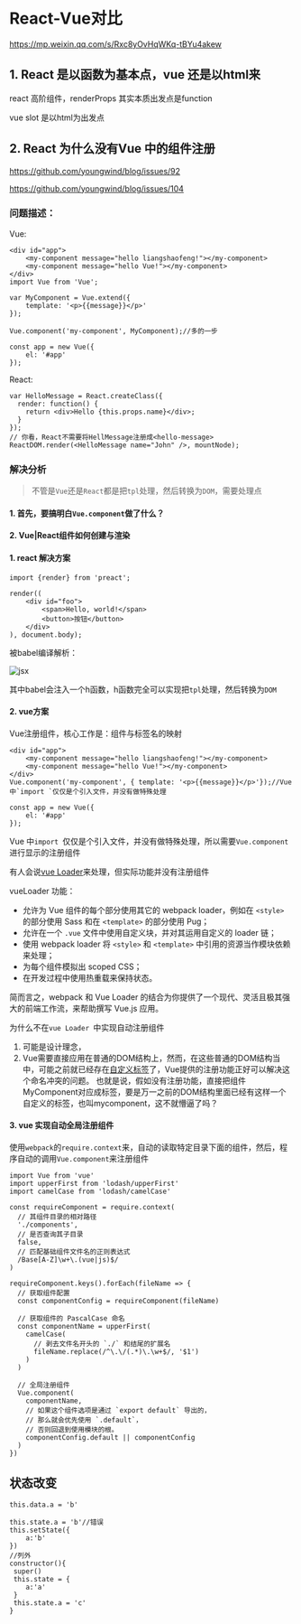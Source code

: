 # React-Vue对比

https://mp.weixin.qq.com/s/Rxc8yOvHqWKq-tBYu4akew

## 1. React 是以函数为基本点，vue 还是以html来

react 高阶组件，renderProps 其实本质出发点是function

vue slot 是以html为出发点











## 2. React 为什么没有Vue 中的组件注册

https://github.com/youngwind/blog/issues/92

https://github.com/youngwind/blog/issues/104

### 问题描述：

Vue:

```vue
<div id="app">
    <my-component message="hello liangshaofeng!"></my-component>
    <my-component message="hello Vue!"></my-component>
</div>
import Vue from 'Vue';

var MyComponent = Vue.extend({
    template: '<p>{{message}}</p>'
});

Vue.component('my-component', MyComponent);//多的一步

const app = new Vue({
    el: '#app'
});
```

React:

```react
var HelloMessage = React.createClass({
  render: function() {
    return <div>Hello {this.props.name}</div>;
  }
});
// 你看，React不需要将HellMessage注册成<hello-message>
ReactDOM.render(<HelloMessage name="John" />, mountNode);
```



### 解决分析

> 不管是`Vue`还是`React`都是把`tpl`处理，然后转换为`DOM`，需要处理点

#### 1. 首先，要搞明白`Vue.component`做了什么？





#### 2. Vue|React组件如何创建与渲染





#### 1. react 解决方案

```react
import {render} from 'preact';

render((
    <div id="foo">
        <span>Hello, world!</span>
        <button>按钮</button>
    </div>
), document.body);
```

被babel编译解析：

![jsx](/Users/didi/git/blog/知识体系梳理/assets/60cc7362-4132-11e7-8279-edc3f52fe814.png)

其中babel会注入一个h函数，h函数完全可以实现把`tpl`处理，然后转换为`DOM`



#### 2. vue方案

Vue注册组件，核心工作是：组件与标签名的映射

```vue
<div id="app">
    <my-component message="hello liangshaofeng!"></my-component>
    <my-component message="hello Vue!"></my-component>
</div>
Vue.component('my-component', { template: '<p>{{message}}</p>'});//Vue 中`import `仅仅是个引入文件，并没有做特殊处理

const app = new Vue({
    el: '#app'
});
```

Vue 中`import `仅仅是个引入文件，并没有做特殊处理，所以需要`Vue.component`进行显示的注册组件

有人会说[vue Loader](https://vue-loader.vuejs.org/zh/)来处理，但实际功能并没有注册组件



vueLoader 功能：

- 允许为 Vue 组件的每个部分使用其它的 webpack loader，例如在 `<style>` 的部分使用 Sass 和在 `<template>` 的部分使用 Pug；
- 允许在一个 `.vue` 文件中使用自定义块，并对其运用自定义的 loader 链；
- 使用 webpack loader 将 `<style>` 和 `<template>` 中引用的资源当作模块依赖来处理；
- 为每个组件模拟出 scoped CSS；
- 在开发过程中使用热重载来保持状态。

简而言之，webpack 和 Vue Loader 的结合为你提供了一个现代、灵活且极其强大的前端工作流，来帮助撰写 Vue.js 应用。

为什么不在`vue Loader `中实现自动注册组件

1. 可能是设计理念，
2. Vue需要直接应用在普通的DOM结构上，然而，在这些普通的DOM结构当中，可能之前就已经存在[自定义标签](http://www.cnblogs.com/rubylouvre/p/3307413.html)了，Vue提供的注册功能正好可以解决这个命名冲突的问题。
   也就是说，假如没有注册功能，直接把组件MyComponent对应成标签，要是万一之前的DOM结构里面已经有这样一个自定义的标签，也叫mycomponent，这不就懵逼了吗？



#### 3. vue 实现自动全局注册组件

使用`webpack`的`require.context`来，自动的读取特定目录下面的组件，然后，程序自动的调用`Vue.component`来注册组件

```vue
import Vue from 'vue'
import upperFirst from 'lodash/upperFirst'
import camelCase from 'lodash/camelCase'

const requireComponent = require.context(
  // 其组件目录的相对路径
  './components',
  // 是否查询其子目录
  false,
  // 匹配基础组件文件名的正则表达式
  /Base[A-Z]\w+\.(vue|js)$/
)

requireComponent.keys().forEach(fileName => {
  // 获取组件配置
  const componentConfig = requireComponent(fileName)

  // 获取组件的 PascalCase 命名
  const componentName = upperFirst(
    camelCase(
      // 剥去文件名开头的 `./` 和结尾的扩展名
      fileName.replace(/^\.\/(.*)\.\w+$/, '$1')
    )
  )

  // 全局注册组件
  Vue.component(
    componentName,
    // 如果这个组件选项是通过 `export default` 导出的，
    // 那么就会优先使用 `.default`，
    // 否则回退到使用模块的根。
    componentConfig.default || componentConfig
  )
})

```



## 状态改变

```vue
this.data.a = 'b'
```



```rea
this.state.a = 'b'//错误
this.setState({
	a:'b'
})
//列外
constructor(){
 super()
 this.state = {
 	a:'a'
 }
 this.state.a = 'c'
}
```



```react

```



